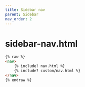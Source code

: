 ```yaml
---
title: Sidebar nav
parent: Sidebar
nav_order: 2
---
```


# sidebar-nav.html

```html
{% raw %}
<nav>
    {% include? nav.html %}
    {% include? custom/nav.html %}
</nav>
{% endraw %}
```
